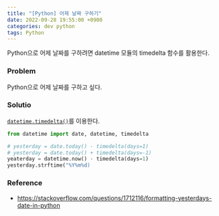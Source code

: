 ```yaml
---
title: "[Python] 어제 날짜 구하기"
date: 2022-09-28 19:55:00 +0900
categories: dev python
tags: Python
---
```


Python으로 어제 날짜를 구하려면 datetime 모듈의 timedelta 함수를 활용한다.

### Problem

Python으로 어제 날짜를 구하고 싶다.

### Solutio

[`datetime.timedelta()`](https://docs.python.org/library/datetime.html#timedelta-objects)를 이용한다.

```python
from datetime import date, datetime, timedelta

# yesterday = date.today() - timedelta(days=1)
# yesterday = date.today() + timedelta(days=-1)
yeaterday = datetime.now() - timedelta(days=1)
yesterday.strftime("%Y%m%d)
```

### Reference
- https://stackoverflow.com/questions/1712116/formatting-yesterdays-date-in-python
